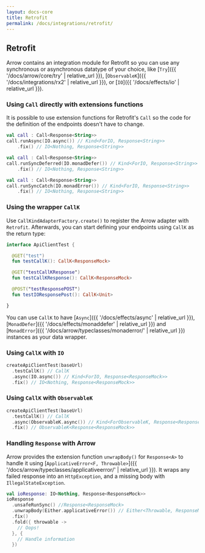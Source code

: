 ```yaml
---
layout: docs-core
title: Retrofit
permalink: /docs/integrations/retrofit/
---
```


## Retrofit




Arrow contains an integration module for Retrofit so you can use any synchronous or asynchronous datatype of your choice, like [`Try`]({{ '/docs/arrow/core/try' | relative_url }}), [`ObservableK`]({{ '/docs/integrations/rx2' | relative_url }}), or [`IO`]({{ '/docs/effects/io' | relative_url }}).


### Using `Call` directly with extensions functions

It is possible to use extension functions for Retrofit's `Call` so the code for the definition of the endpoints doesn't have to change.

```kotlin
val call : Call<Response<String>>
call.runAsync(IO.async()) // Kind<ForIO, Response<String>>
    .fix() // IO<Nothing, Response<String>> 		    
```

```kotlin
val call : Call<Response<String>>
call.runSyncDeferred(IO.monadDefer()) // Kind<ForIO, Response<String>>
    .fix() // IO<Nothing, Response<String>> 		    
```

```kotlin
val call : Call<Response<String>>
call.runSyncCatch(IO.monadError()) // Kind<ForIO, Response<String>>
    .fix() // IO<Nothing, Response<String>> 		    
```

### Using the wrapper `CallK`

Use `CallKindAdapterFactory.create()` to register the Arrow adapter with `Retrofit`. Afterwards, you can start defining your endpoints using `CallK` as the return type:

```kotlin
interface ApiClientTest {

  @GET("test")
  fun testCallK(): CallK<ResponseMock>

  @GET("testCallKResponse")
  fun testCallKResponse(): CallK<ResponseMock>

  @POST("testResponsePOST")
  fun testIOResponsePost(): CallK<Unit>

}
```

You can use `CallK` to have [`Async`]({{ '/docs/effects/async' | relative_url }}), [`MonadDefer`]({{ '/docs/effects/monaddefer' | relative_url }}) and [`MonadError`]({{ '/docs/arrow/typeclasses/monaderror/' | relative_url }}) instances as your data wrapper.

### Using `CallK` with `IO`

```kotlin
createApiClientTest(baseUrl)
  .testCallK() // CallK
  .async(IO.async()) // Kind<ForIO, Response<ResponseMock>>
  .fix() // IO<Nothing, Response<ResponseMock>>
```

### Using `CallK` with `ObservableK`

```kotlin
createApiClientTest(baseUrl)
  .testCallK() // CallK
  .async(ObservableK.async()) // Kind<ForObservableK, Response<ResponseMock>>
  .fix() // ObservableK<Response<ResponseMock>>
```

### Handling `Response` with Arrow

Arrow provides the extension function `unwrapBody()` for `Response<A>` to handle it using [`ApplicativeError<F, Throwable>`]({{ '/docs/arrow/typeclasses/applicativeerror/' | relative_url }}). It wraps any failed response into an `HttpException`, and a missing body with `IllegalStateException`.

```kotlin
val ioResponse: IO<Nothing, Response<ResponseMock>>
ioResponse
  .unsafeRunSync() //Response<ResponseMock>
  .unwrapBody(Either.applicativeError()) // Either<Throwable, ResponseMock>
  .fix()
  .fold({ throwable ->
    // Oops!
  }, {
    // Handle information
  })
```

